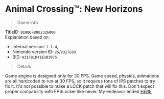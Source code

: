 # Animal Crossing™: New Horizons

> Game info

TitleID: `01006F8002326000`<br>
Explanation based on:
- Internal version: `1.1.4`, 
- Nintendo version ID: `v5`/`v327680`
- BID: `A31F81D41E1039C5`

> Details

Game engine is designed only for 30 FPS. Game speed, physics, animations are all hardcoded to run at 30 FPS, so it requires tons of IPS patches to try fix it. 
It's not possible to make a LOCK patch that will fix this. Don't expect proper compability with FPSLocker like never. My endeavor ended [HERE](https://gbatemp.net/threads/animal-crossing-new-horizon-60-fps.560209/post-9029449) 